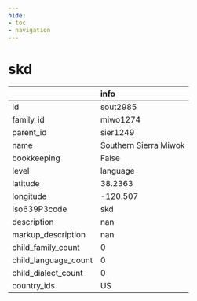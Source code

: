 ```yaml
---
hide:
- toc
- navigation
---
```

# skd
|                      | info                  |
|:---------------------|:----------------------|
| id                   | sout2985              |
| family_id            | miwo1274              |
| parent_id            | sier1249              |
| name                 | Southern Sierra Miwok |
| bookkeeping          | False                 |
| level                | language              |
| latitude             | 38.2363               |
| longitude            | -120.507              |
| iso639P3code         | skd                   |
| description          | nan                   |
| markup_description   | nan                   |
| child_family_count   | 0                     |
| child_language_count | 0                     |
| child_dialect_count  | 0                     |
| country_ids          | US                    |